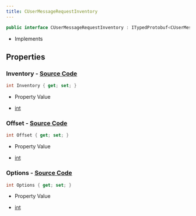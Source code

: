 ```yaml
---
title: CUserMessageRequestInventory
---
```


```csharp
public interface CUserMessageRequestInventory : ITypedProtobuf<CUserMessageRequestInventory>, INativeHandle, INetMessage<CUserMessageRequestInventory>, IDisposable
```

- Implements

## Properties

### **Inventory** - [Source Code](https://github.com/swiftly-solution/swiftlys2/blob/main/managed/src/SwiftlyS2.Generated/Protobufs/Interfaces/CUserMessageRequestInventory.cs#L18)

```csharp
int Inventory { get; set; }
```

- Property Value

- [int](https://learn.microsoft.com/dotnet/api/system.int32)

### **Offset** - [Source Code](https://github.com/swiftly-solution/swiftlys2/blob/main/managed/src/SwiftlyS2.Generated/Protobufs/Interfaces/CUserMessageRequestInventory.cs#L21)

```csharp
int Offset { get; set; }
```

- Property Value

- [int](https://learn.microsoft.com/dotnet/api/system.int32)

### **Options** - [Source Code](https://github.com/swiftly-solution/swiftlys2/blob/main/managed/src/SwiftlyS2.Generated/Protobufs/Interfaces/CUserMessageRequestInventory.cs#L24)

```csharp
int Options { get; set; }
```

- Property Value

- [int](https://learn.microsoft.com/dotnet/api/system.int32)

